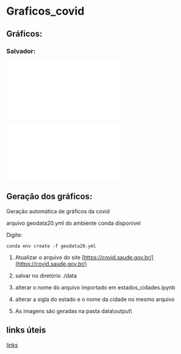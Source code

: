 # Graficos_covid 


## Gráficos:

### Salvador:

![Salvador Covid: Casos Por dia e média Móvel](./bahia_acompanhamento/figs/Salvador_dia_casos_Media_Movel.html)


![Salvador Covid: Óbitos Por dia e média Móvel](./bahia_acompanhamento/figs/Salvador_dia_obitos_Media_Movel.html)

## Geração dos gráficos:
Geração automática de gráficos da covid

arquivo geodata20.yml do ambiente conda disponível

Digite:

```
conda env create -f geodata20.yml

```

1. Atualizar o arquivo do site [https://covid.saude.gov.br/](https://covid.saude.gov.br/)

2. salvar no diretório ./data

3. alterar o nome do arquivo importado em estados_cidades.ipynb

4. alterar a sigla do estado e o nome da cidade no mesmo arquivo

5. As imagens são geradas na pasta data\output\

## links úteis

[links](./links.md)



